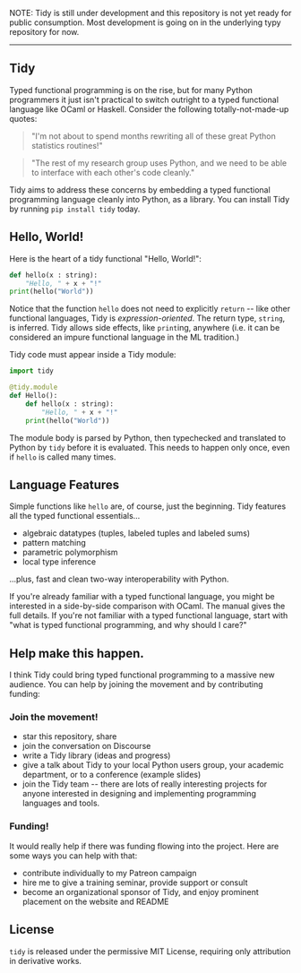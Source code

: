 NOTE: Tidy is still under development and this repository is not yet ready for public consumption. Most development is going on in the underlying typy repository for now. 

---

Tidy
----
Typed functional programming is on the rise, but for many Python programmers it just isn't practical to switch outright to a typed functional language like OCaml or Haskell. Consider the following totally-not-made-up quotes:

   > "I'm not about to spend months rewriting all of these great Python statistics routines!"
      
   > "The rest of my research group uses Python, and we need to be able to interface with each other's code cleanly."

Tidy aims to address these concerns by embedding a typed functional programming language cleanly into Python, as a library. You can install Tidy by running `pip install tidy` today.

Hello, World!
-------------
Here is the heart of a tidy functional "Hello, World!":
```python
def hello(x : string): 
    "Hello, " + x + "!"
print(hello("World"))
```
Notice that the function `hello` does not need to explicitly `return` -- like other functional languages, Tidy is *expression-oriented*. The return type, `string`, is inferred. Tidy allows side effects, like `print`ing, anywhere (i.e. it can be considered an impure functional language in the ML tradition.)

Tidy code must appear inside a Tidy module:
```python 
import tidy

@tidy.module
def Hello():
    def hello(x : string): 
        "Hello, " + x + "!"
    print(hello("World"))
```
The module body is parsed by Python, then typechecked and translated to Python by `tidy` before it is evaluated. This needs to happen only once, even if `hello` is called many times.

Language Features
-----------------
Simple functions like `hello` are, of course, just the beginning. Tidy features all the typed functional essentials... 
* algebraic datatypes (tuples, labeled tuples and labeled sums)
* pattern matching
* parametric polymorphism
* local type inference

...plus, fast and clean two-way interoperability with Python. 

If you're already familiar with a typed functional language, you might be interested in a side-by-side comparison with  OCaml. The manual gives the full details. If you're not familiar with a typed functional language, start with "what is typed functional programming, and why should I care?"

Help make this happen.
-----------------------
I think Tidy could bring typed functional programming to a massive new audience. You can help by joining the movement and by contributing funding:

### Join the movement!
* star this repository, share
* join the conversation on Discourse
* write a Tidy library (ideas and progress)
* give a talk about Tidy to your local Python users group, your academic department, or to a conference (example slides)
* join the Tidy team -- there are lots of really interesting projects for anyone interested in designing and implementing programming languages and tools. 

### Funding!
It would really help if there was funding flowing into the project. Here are some ways you can help with that:
* contribute individually to my Patreon campaign 
* hire me to give a training seminar, provide support or consult
* become an organizational sponsor of Tidy, and enjoy prominent placement on the website and README

License
-------
`tidy` is released under the permissive MIT License, requiring only attribution in derivative works.

